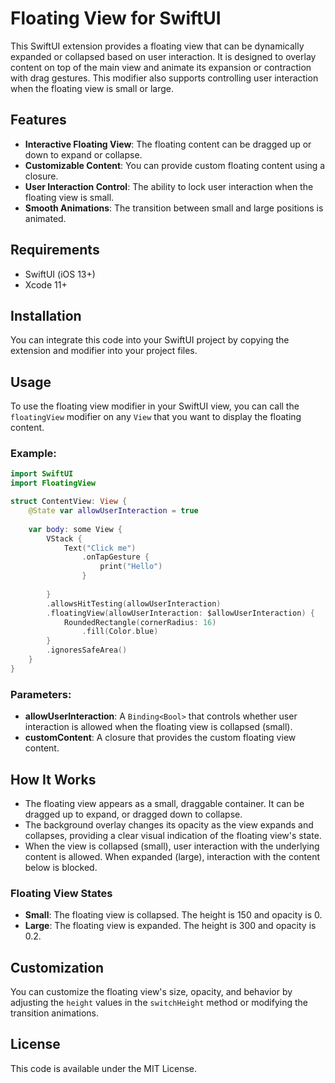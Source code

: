 # Floating View for SwiftUI

This SwiftUI extension provides a floating view that can be dynamically expanded or collapsed based on user interaction. It is designed to overlay content on top of the main view and animate its expansion or contraction with drag gestures. This modifier also supports controlling user interaction when the floating view is small or large.

## Features

- **Interactive Floating View**: The floating content can be dragged up or down to expand or collapse.
- **Customizable Content**: You can provide custom floating content using a closure.
- **User Interaction Control**: The ability to lock user interaction when the floating view is small.
- **Smooth Animations**: The transition between small and large positions is animated.

## Requirements

- SwiftUI (iOS 13+)
- Xcode 11+

## Installation

You can integrate this code into your SwiftUI project by copying the extension and modifier into your project files.

## Usage

To use the floating view modifier in your SwiftUI view, you can call the `floatingView` modifier on any `View` that you want to display the floating content.

### Example:

```swift
import SwiftUI
import FloatingView

struct ContentView: View {
    @State var allowUserInteraction = true
    
    var body: some View {
        VStack {
            Text("Click me")
                .onTapGesture {
                    print("Hello")
                }
            
        }
        .allowsHitTesting(allowUserInteraction)
        .floatingView(allowUserInteraction: $allowUserInteraction) {
            RoundedRectangle(cornerRadius: 16)
                .fill(Color.blue)
        }
        .ignoresSafeArea()
    }
}
```

### Parameters:
- **allowUserInteraction**: A `Binding<Bool>` that controls whether user interaction is allowed when the floating view is collapsed (small).
- **customContent**: A closure that provides the custom floating view content.

## How It Works

- The floating view appears as a small, draggable container. It can be dragged up to expand, or dragged down to collapse.
- The background overlay changes its opacity as the view expands and collapses, providing a clear visual indication of the floating view's state.
- When the view is collapsed (small), user interaction with the underlying content is allowed. When expanded (large), interaction with the content below is blocked.

### Floating View States
- **Small**: The floating view is collapsed. The height is 150 and opacity is 0.
- **Large**: The floating view is expanded. The height is 300 and opacity is 0.2.

## Customization

You can customize the floating view's size, opacity, and behavior by adjusting the `height` values in the `switchHeight` method or modifying the transition animations.

## License

This code is available under the MIT License.
